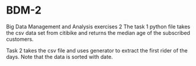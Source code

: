 # BDM-2
Big Data Management and Analysis exercises 2
The task 1 python file takes the csv data set from citibike and returns the median age of the subscribed customers.

Task 2 takes the csv file and uses generator to extract the first rider of the days. Note that the data is sorted with date.
